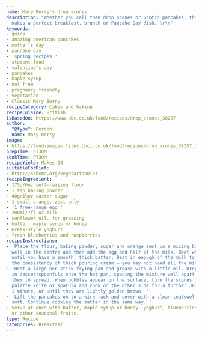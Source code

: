 ```yaml
---
name: Mary Berry's drop scones
description: "Whether you call them drop scones or Scotch pancakes, this classic recipe
  makes a perfect breakfast, brunch or Pancake Day dish. \r\n"
keywords:
- quick
- amazing american pancakes
- mother's day
- pancake day
- 'spring recipes '
- student food
- valentine's day
- pancakes
- maple syrup
- nut free
- pregnancy friendly
- vegetarian
- Classic Mary Berry
recipeCategory: Cakes and baking
recipeCuisine: British
isBasedOn: https://www.bbc.co.uk/food/recipes/drop_scones_38257
author:
  "@type": Person
  name: Mary Berry
image:
- https://food-images.files.bbci.co.uk/food/recipes/drop_scones_38257_16x9.jpg
prepTime: PT30M
cookTime: PT30M
recipeYield: Makes 24
suitableForDiet:
- http://schema.org/VegetarianDiet
recipeIngredient:
- 175g/6oz self-raising flour
- 1 tsp baking powder
- 40g/1½oz caster sugar
- 1 small orange, zest only
- '1 free-range egg '
- 200ml/7fl oz milk
- sunflower oil, for greasing
- butter, maple syrup or honey
- Greek-style yoghurt
- fresh blueberries and raspberries
recipeInstructions:
- 'Place the flour, baking powder, sugar and orange zest in a mixing bowl. Make a
  well in the centre and then add the egg and half of the milk. Beat well with a whisk
  until you have a smooth, thick batter. Beat in enough of the milk to make a batter
  the consistency of thick pouring cream – you may not need all the milk. '
- 'Heat a large non-stick frying pan and grease with a little oil. Drop the mixture
  in dessertspoonfuls onto the hot pan, spacing the mixture well apart to allow for
  them to spread. When bubbles appear on the surface, turn the scones over with a
  palette knife or spatula and cook on the other side for a further 30 seconds to
  1 minute, or until they are lightly golden brown. '
- 'Lift the pancakes on to a wire rack and cover with a clean teatowel to keep them
  soft. Continue cooking the batter in the same way. '
- Serve at once with butter, maple syrup or honey, yoghurt, blueberries, raspberries
  or other seasonal fruits.
type: Recipe
categories: Breakfast
---
```

